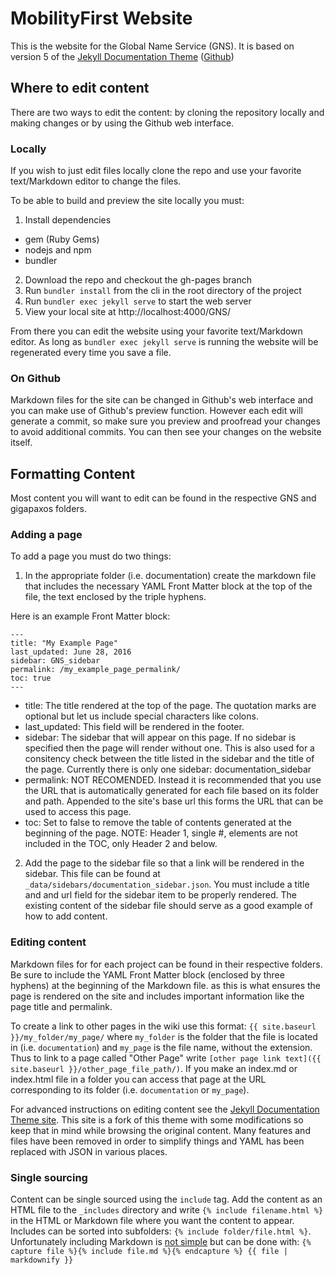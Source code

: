 # MobilityFirst Website

This is the website for the Global Name Service (GNS). It is based on version 5 of the [Jekyll Documentation Theme](http://idratherbewriting.com/documentation-theme-jekyll/) ([Github](https://github.com/tomjohnson1492/documentation-theme-jekyll))

## Where to edit content
There are two ways to edit the content: by cloning the repository locally and making changes or by using the Github web interface.

### Locally

If you wish to just edit files locally clone the repo and use your favorite text/Markdown editor to change the files.

To be able to build and preview the site locally you must:

1. Install dependencies
  * gem (Ruby Gems)
  * nodejs and npm
  * bundler
2. Download the repo and checkout the gh-pages branch
3. Run `bundler install` from the cli in the root directory of the project
4. Run `bundler exec jekyll serve` to start the web server
5. View your local site at http://localhost:4000/GNS/

From there you can edit the website using your favorite text/Markdown editor. As long as `bundler exec jekyll serve` is running the website will be regenerated every time you save a file.

### On Github
Markdown files for the site can be changed in Github's web interface and you can make use of Github's preview function. However each edit will generate a commit, so make sure you preview and proofread your changes to avoid additional commits. You can then see your changes on the website itself.

## Formatting Content

Most content you will want to edit can be found in the respective GNS and gigapaxos folders.

### Adding a page
To add a page you must do two things:

1. In the appropriate folder (i.e. documentation) create the markdown file that includes the necessary YAML Front Matter block at the top of the file, the text enclosed by the triple hyphens.

  Here is an example Front Matter block:
  ```
  ---
  title: "My Example Page"
  last_updated: June 28, 2016
  sidebar: GNS_sidebar
  permalink: /my_example_page_permalink/
  toc: true
  ---
  ```
  * title: The title rendered at the top of the page. The quotation marks are optional but let us include special characters like colons.
  * last_updated: This field will be rendered in the footer.
  * sidebar: The sidebar that will appear on this page. If no sidebar is specified then the page will render without one. This is also used for a consitency check between the title listed in the sidebar and the title of the page. Currently there is only one sidebar: documentation_sidebar
  * permalink: NOT RECOMENDED. Instead it is recommended that you use the URL that is automatically generated for each file based on its folder and path. Appended to the site's base url this forms the URL that can be used to access this page. 
  * toc: Set to false to remove the table of contents generated at the beginning of the page. NOTE: Header 1, single #, elements are not included in the TOC, only Header 2 and below.
2. Add the page to the sidebar file so that a link will be rendered in the sidebar. This file can be found at `_data/sidebars/documentation_sidebar.json`. You must include a title and and url field for the sidebar item to be properly rendered. The existing content of the sidebar file should serve as a good example of how to add content.

### Editing content
Markdown files for for each project can be found in their respective folders. Be sure to include the YAML Front Matter block (enclosed by three hyphens) at the beginning of the Markdown file. as this is what ensures the page is rendered on the site and includes important information like the page title and permalink.

To create a link to other pages in the wiki use this format: `{{ site.baseurl }}/my_folder/my_page/` where `my_folder` is the folder that the file is located in (i.e. `documentation`) and `my_page` is the file name, without the extension. Thus to link to a page called "Other Page" write `[other page link text]({{ site.baseurl }}/other_page_file_path/)`. If you make an index.md or index.html file in a folder you can access that page at the URL corresponding to its folder (i.e. `documentation` or `my_page`).

For advanced instructions on editing content see the [Jekyll Documentation Theme site](http://idratherbewriting.com/documentation-theme-jekyll/). This site is a fork of this theme with some modifications so keep that in mind while browsing the original content. Many features and files have been removed in order to simplify things and YAML has been replaced with JSON in various places.

### Single sourcing
Content can be single sourced using the `include` tag. Add the content as an HTML file to the `_includes` directory and write `{% include filename.html %}` in the HTML or Markdown file where you want the content to appear. Includes can be sorted into subfolders: `{% include folder/file.html %}`. Unfortunately including Markdown is [not simple](https://stackoverflow.com/questions/7226076/in-jekyll-is-there-a-concise-way-to-render-a-markdown-partial) but can be done with: `{% capture file %}{% include file.md %}{% endcapture %}
{{ file | markdownify }}`
